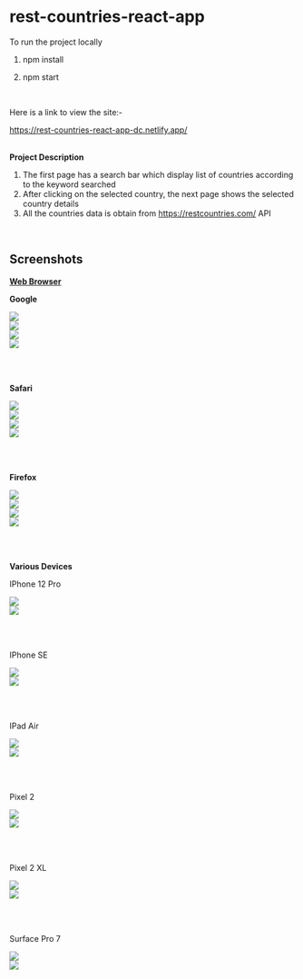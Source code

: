 # rest-countries-react-app

To run the project locally

1.  npm install

2. npm start

<br/>

Here is a link to view the site:-

https://rest-countries-react-app-dc.netlify.app/

<br/>

<Strong>
Project Description
</Strong>


1. The first page has a search bar which display list of countries according to the keyword searched
2. After clicking on the selected country, the next page shows the selected country details
3. All the countries data is obtain from https://restcountries.com/ API

<br/>

## Screenshots

<Strong><u>Web Browser</u></Strong>

<Strong>Google</Strong>


<img src="./screenshot/google-ss-1.png"/>

<br>

<img src="./screenshot/google-ss-2.png"/>

<br>

<img src="./screenshot/google-ss-3.png"/>

<br>

<img src="./screenshot/google-ss-4.png"/>

<br/> <br/>

<Strong>Safari</Strong>

<img src="./screenshot/safari-ss-1.png"/>

<br>

<img src="./screenshot/safari-ss-2.png"/>

<br>

<img src="./screenshot/safari-ss-3.png"/>

<br>

<img src="./screenshot/safari-ss-4.png"/>

<br/> <br/>

<Strong>Firefox</Strong>

<img src="./screenshot/firefox-ss-1.png"/>

<br>

<img src="./screenshot/firefox-ss-2.png"/>

<br>

<img src="./screenshot/firefox-ss-3.png"/>

<br>

<img src="./screenshot/firefox-ss-4.png"/>

<br><br>


<Strong>Various Devices</Strong>

IPhone 12 Pro

<img src="./screenshot/iphone-12-pro-ss-1.png"/>

<br>

<img src="./screenshot/iphone-12-pro-ss-2.png"/>

<br><br/>


IPhone SE

<img src="./screenshot/iphone-se-ss-1.png"/>

<br>

<img src="./screenshot/iphone-se-ss-2.png"/>

<br><br/>


IPad Air

<img src="./screenshot/ipad-air-ss-1.png"/>

<br>

<img src="./screenshot/ipad-air-ss-2.png"/>

<br><br/>


Pixel 2

<img src="./screenshot/pixel-2-ss-1.png"/>

<br>

<img src="./screenshot/pixel-2-ss-2.png"/>

<br><br/>


Pixel 2 XL

<img src="./screenshot/pixel-2-xl-ss-1.png"/>

<br>

<img src="./screenshot/pixel-2-xl-ss-2.png"/>

<br><br/>


Surface Pro 7

<img src="./screenshot/surface-pro-7-ss-1.png"/>

<br>

<img src="./screenshot/surface-pro-7-ss-2.png"/>

<br><br/>































